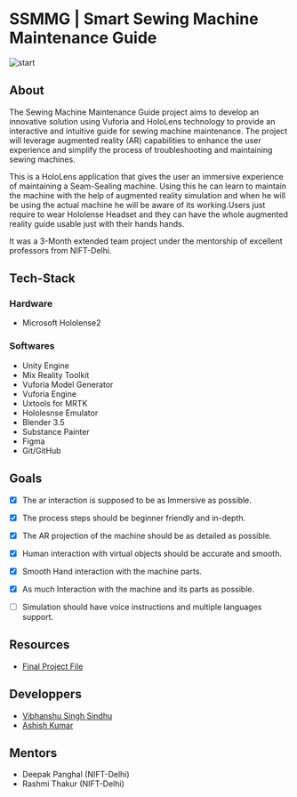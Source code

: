 # SSMMG | Smart Sewing Machine Maintenance Guide

![start](https://github.com/XROS-X-NIFT/SSMMG/assets/68684226/d15b97d6-c4c2-433e-9aaa-3183a7db56e5)

## About

The Sewing Machine Maintenance Guide project aims to develop an innovative solution using Vuforia and HoloLens technology to provide an interactive and intuitive guide for sewing machine maintenance. The project will leverage augmented reality (AR) capabilities to enhance the user experience and simplify the process of troubleshooting and maintaining sewing machines.

This is a HoloLens application that gives the user an immersive experience of maintaining a Seam-Sealing machine. Using this he can learn to maintain the machine with the help of augmented reality simulation and when he will be using the actual machine he will be aware of its working.Users just require to wear Hololense Headset and they can have the whole augmented reality guide usable just with their hands hands.  

It was a 3-Month extended team project under the mentorship of excellent professors from NIFT-Delhi.

## Tech-Stack

### Hardware
* Microsoft Hololense2

### Softwares
* Unity Engine
* Mix Reality Toolkit
* Vuforia Model Generator
* Vuforia Engine
* Uxtools for MRTK
* Hololesnse Emulator
* Blender 3.5
* Substance Painter
* Figma
* Git/GitHub

## Goals
- [x] The ar interaction is supposed to be as Immersive as possible.
- [x] The process steps should be beginner friendly and in-depth.
- [x] The AR projection of the machine should be as detailed as possible.
- [x] Human interaction with virtual objects should be accurate and smooth.
- [x] Smooth Hand interaction with the machine parts.
- [x] As much Interaction with the machine and its parts as possible.
- [ ] Simulation should have voice instructions and multiple languages support.


## Resources 
* [Final Project File](https://drive.google.com/file/d/1lBR6M4iE_bS65dM8P2kY6t3KqMlhspxr/view?usp=sharing)

## Developpers
* [Vibhanshu Singh Sindhu](https://github.com/vibhanshusindhu)
* [Ashish Kumar](https://github.com/Ashish11828)

## Mentors
* Deepak Panghal (NIFT-Delhi)
* Rashmi Thakur (NIFT-Delhi)

